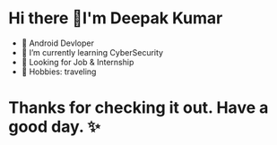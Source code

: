 # Hi there 👋I'm Deepak Kumar



- 🔭 Android Devloper
- 🌱 I’m currently learning CyberSecurity
- 👀 Looking for Job & Internship
- 🚀 Hobbies: traveling




# Thanks for checking it out. Have a good day. ✨
